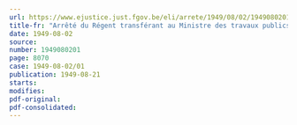 ```yaml
---
url: https://www.ejustice.just.fgov.be/eli/arrete/1949/08/02/1949080201/justel
title-fr: "Arrêté du Régent transférant au Ministre des travaux publics certaines attributions du Ministère de la Santé publique et de la Famille concernant les travaux d'égouts"
date: 1949-08-02
source:
number: 1949080201
page: 8070
case: 1949-08-02/01
publication: 1949-08-21
starts:
modifies:
pdf-original:
pdf-consolidated:
---
```



